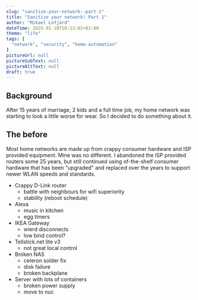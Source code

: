 ```yaml
---
slug: "sanitize-your-network--part-1"
title: "Sanitize your network! Part 1"
author: "Mikael Lofjärd"
dateTime: 2025-01-10T10:13:02+01:00
theme: "life"
tags: [
  "network", "security", "home-automation"
]
pictureUrl: null
pictureSubText: null
pictureAltText: null
draft: true
---
```

## Background
After 15 years of marriage, 2 kids and a full time job, my home network was starting to look
a little worse for wear. So I decided to do something about it.

## The before
Most home networks are made up from crappy consumer hardware and ISP provided equipment. Mine was no different.
I abandoned the ISP provided routers some 25 years, but still continued using of-the-shelf consumer hardware
that has been "upgraded" and replaced over the years to support newer WLAN speeds and standards.

* Crappy D-Link router
  * battle with neighbours for wifi superiority
  * stability (reboot schedule)
* Alexa
  * music in kitchen
  * egg timers
* IKEA Gateway
  * wierd disconnects
  * low bind control?
* Tellstick.net lite v3
  * not great local control
* Broken NAS
  * celeron solder fix
  * disk failure
  * broken backplane
* Server with lots of containers
  * broken power supply
  * move to nuc

